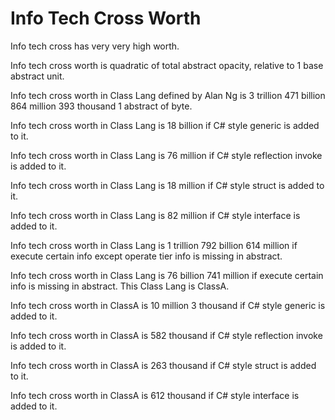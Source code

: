 # Info Tech Cross Worth

Info tech cross has very very high worth.

Info tech cross worth is quadratic of total abstract opacity,
relative to 1 base abstract unit.

Info tech cross worth in Class Lang defined by Alan Ng is
3 trillion 471 billion 864 million 393 thousand 1 abstract of byte.

Info tech cross worth in Class Lang is 18 billion if 
C# style generic is added to it.

Info tech cross worth in Class Lang is 76 million if 
C# style reflection invoke is added to it.

Info tech cross worth in Class Lang is 18 million if 
C# style struct is added to it.

Info tech cross worth in Class Lang is 82 million if 
C# style interface is added to it.

Info tech cross worth in Class Lang is 1 trillion 792 billion 614 million if
execute certain info except operate tier info is missing in abstract.

Info tech cross worth in Class Lang is 76 billion 741 million if
execute certain info is missing in abstract.
This Class Lang is ClassA.

Info tech cross worth in ClassA is 10 million 3 thousand if 
C# style generic is added to it.

Info tech cross worth in ClassA is 582 thousand if 
C# style reflection invoke is added to it.

Info tech cross worth in ClassA is 263 thousand if 
C# style struct is added to it.

Info tech cross worth in ClassA is 612 thousand if 
C# style interface is added to it.